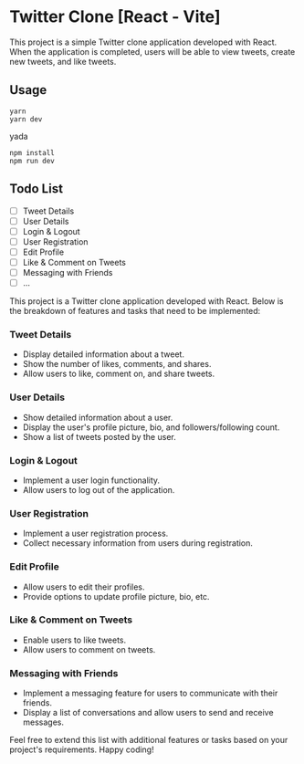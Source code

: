 # Twitter Clone [React - Vite] 
This project is a simple Twitter clone application developed with React. When the application is completed, users will be able to view tweets, create new tweets, and like tweets.
## Usage

    yarn 
    yarn dev
yada

    npm install
    npm run dev
## Todo List

 - [ ] Tweet Details
 - [ ] User Details
 - [ ] Login & Logout
 - [ ] User Registration
 - [ ] Edit Profile
 - [ ] Like & Comment on Tweets
 - [ ] Messaging with Friends
 - [ ] ...

This project is a Twitter clone application developed with React. Below is the breakdown of features and tasks that need to be implemented:
 
 ### Tweet Details
 -   Display detailed information about a tweet.
-   Show the number of likes, comments, and shares.
-   Allow users to like, comment on, and share tweets.

### User Details

-   Show detailed information about a user.
-   Display the user's profile picture, bio, and followers/following count.
-   Show a list of tweets posted by the user.

### Login & Logout

-   Implement a user login functionality.
-   Allow users to log out of the application.

### User Registration

-   Implement a user registration process.
-   Collect necessary information from users during registration.

### Edit Profile

-   Allow users to edit their profiles.
-   Provide options to update profile picture, bio, etc.

### Like & Comment on Tweets

-   Enable users to like tweets.
-   Allow users to comment on tweets.

### Messaging with Friends

-   Implement a messaging feature for users to communicate with their friends.
-   Display a list of conversations and allow users to send and receive messages.

Feel free to extend this list with additional features or tasks based on your project's requirements. Happy coding!
